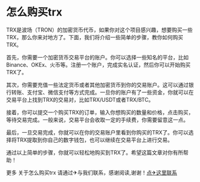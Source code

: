 # 怎么购买trx

TRX是波场（TRON）的加密货币代币，如果你对这个项目感兴趣，想要购买一些TRX，那么你来对地方了。下面，我们将介绍一些简单的步骤，教你如何购买TRX。

首先，你需要一个加密货币交易平台的账户。你可以选择一些知名的平台，比如Binance、OKEx、火币等。注册一个账户，完成实名认证，然后你可以开始购买TRX了。

其次，你需要充值一些法定货币或者其他加密货币到你的交易账户。这可以通过银行转账、支付宝、微信支付等方式完成。一旦你的账户有了一些资金，你就可以在交易平台上找到TRX的交易对，比如TRX/USDT或者TRX/BTC。

接着，你可以提交一个购买TRX的订单，输入你想购买的数量和价格，点击购买，等待交易完成。一般来说，交易平台会收取一定的手续费，你需要留意这一点。

最后，一旦交易完成，你就可以在你的交易账户里看到你购买的TRX了。你可以选择将TRX提取到你自己的数字钱包，也可以继续在交易平台上进行交易。

通过以上简单的步骤，你就可以轻松地购买到TRX了。希望这篇文章对你有所帮助！

更多 关于怎么购买trx 请通过✈与我们联系，感谢阅读,谢谢！[点✈这里联系](https://www.trx.tw)